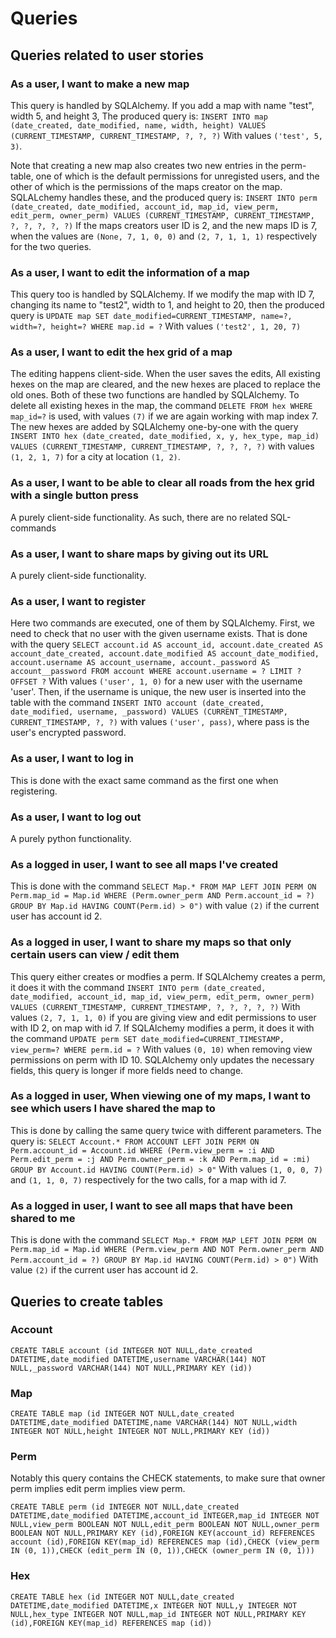 # Queries
## Queries related to user stories
### As a user, I want to make a new map
This query is handled by SQLAlchemy. If you add a map with name "test", width 5, and height 3, The produced query is:
`INSERT INTO map (date_created, date_modified, name, width, height) VALUES (CURRENT_TIMESTAMP, CURRENT_TIMESTAMP, ?, ?, ?)`
With values `('test', 5, 3)`.

Note that creating a new map also creates two new entries in the perm-table, one of which is the default permissions for unregisted users,
and the other of which is the permissions of the maps creator on the map. SQLALchemy handles these, and the produced query is:
`INSERT INTO perm (date_created, date_modified, account_id, map_id, view_perm, edit_perm, owner_perm) VALUES (CURRENT_TIMESTAMP, CURRENT_TIMESTAMP, ?, ?, ?, ?, ?)`
If the maps creators user ID is 2, and the new maps ID is 7, when the values are `(None, 7, 1, 0, 0)` and `(2, 7, 1, 1, 1)` respectively for the two queries.

### As a user, I want to edit the information of a map
This query too is handled by SQLAlchemy. If we modify the map with ID 7, changing its name to "test2", width to 1,
and height to 20, then the produced query is
`UPDATE map SET date_modified=CURRENT_TIMESTAMP, name=?, width=?, height=? WHERE map.id = ?`
With values `('test2', 1, 20, 7)`

### As a user, I want to edit the hex grid of a map
The editing happens client-side. When the user saves the edits, All existing hexes on the map are cleared, and the new hexes are placed to replace the old ones.
Both of these two functions are handled by SQLAlchemy. To delete all existing hexes in the map, the command
`DELETE FROM hex WHERE map_id=?`
is used, with values `(7)` if we are again working with map index 7. The new hexes are added by SQLAlchemy one-by-one with the query
`INSERT INTO hex (date_created, date_modified, x, y, hex_type, map_id) VALUES (CURRENT_TIMESTAMP, CURRENT_TIMESTAMP, ?, ?, ?, ?)`
with values `(1, 2, 1, 7)` for a city at location `(1, 2)`.

### As a user, I want to be able to clear all roads from the hex grid with a single button press
A purely client-side functionality. As such, there are no related SQL-commands

### As a user, I want to share maps by giving out its URL
A purely client-side functionality.

### As a user, I want to register
Here two commands are executed, one of them by SQLAlchemy. First, we need to check that no user with the given username exists. That is done with the query
`SELECT account.id AS account_id, account.date_created AS account_date_created, account.date_modified AS account_date_modified, account.username AS account_username, account._password AS account__password FROM account WHERE account.username = ? LIMIT ? OFFSET ?`
With values `('user', 1, 0)` for a new user with the username 'user'. Then, if the username is unique, the new user is inserted into the table with the command
`INSERT INTO account (date_created, date_modified, username, _password) VALUES (CURRENT_TIMESTAMP, CURRENT_TIMESTAMP, ?, ?)`
with values `('user', pass)`, where pass is the user's encrypted password.

### As a user, I want to log in
This is done with the exact same command as the first one when registering.

### As a user, I want to log out
A purely python functionality.

### As a logged in user, I want to see all maps I've created
This is done with the command
`SELECT Map.* FROM MAP LEFT JOIN PERM ON Perm.map_id = Map.id WHERE (Perm.owner_perm AND Perm.account_id = ?) GROUP BY Map.id HAVING COUNT(Perm.id) > 0")`
with value `(2)` if the current user has account id 2.

### As a logged in user, I want to share my maps so that only certain users can view / edit them
This query either creates or modfies a perm. If SQLAlchemy creates a perm, it does it with the command
`INSERT INTO perm (date_created, date_modified, account_id, map_id, view_perm, edit_perm, owner_perm) VALUES (CURRENT_TIMESTAMP, CURRENT_TIMESTAMP, ?, ?, ?, ?, ?)`
With values `(2, 7, 1, 1, 0)` if you are giving view and edit permissions to user with ID 2, on map with id 7.
If SQLAlchemy modifies a perm, it does it with the command
`UPDATE perm SET date_modified=CURRENT_TIMESTAMP, view_perm=? WHERE perm.id = ?`
With values `(0, 10)` when removing view permissions on perm with ID 10. SQLAlchemy only updates the necessary fields, this query is longer if more fields need to change.

### As a logged in user, When viewing one of my maps, I want to see which users I have shared the map to
This is done by calling the same query twice with different parameters. The query is:
`SELECT Account.* FROM ACCOUNT LEFT JOIN PERM ON Perm.account_id = Account.id WHERE (Perm.view_perm = :i AND Perm.edit_perm = :j AND Perm.owner_perm = :k AND Perm.map_id = :mi) GROUP BY Account.id HAVING COUNT(Perm.id) > 0"`
With values `(1, 0, 0, 7)` and `(1, 1, 0, 7)` respectively for the two calls, for a map with id 7.

### As a logged in user, I want to see all maps that have been shared to me
This is done with the command
`SELECT Map.* FROM MAP LEFT JOIN PERM ON Perm.map_id = Map.id WHERE (Perm.view_perm AND NOT Perm.owner_perm AND Perm.account_id = ?) GROUP BY Map.id HAVING COUNT(Perm.id) > 0")`
With value `(2)` if the current user has account id 2.

## Queries to create tables
### Account
`CREATE TABLE account (id INTEGER NOT NULL,date_created DATETIME,date_modified DATETIME,username VARCHAR(144) NOT NULL,_password VARCHAR(144) NOT NULL,PRIMARY KEY (id))`

### Map
`CREATE TABLE map (id INTEGER NOT NULL,date_created DATETIME,date_modified DATETIME,name VARCHAR(144) NOT NULL,width INTEGER NOT NULL,height INTEGER NOT NULL,PRIMARY KEY (id))`

### Perm
Notably this query contains the CHECK statements, to make sure that owner perm implies edit perm implies view perm.

`CREATE TABLE perm (id INTEGER NOT NULL,date_created DATETIME,date_modified DATETIME,account_id INTEGER,map_id INTEGER NOT NULL,view_perm BOOLEAN NOT NULL,edit_perm BOOLEAN NOT NULL,owner_perm BOOLEAN NOT NULL,PRIMARY KEY (id),FOREIGN KEY(account_id) REFERENCES account (id),FOREIGN KEY(map_id) REFERENCES map (id),CHECK (view_perm IN (0, 1)),CHECK (edit_perm IN (0, 1)),CHECK (owner_perm IN (0, 1)))`

### Hex
`CREATE TABLE hex (id INTEGER NOT NULL,date_created DATETIME,date_modified DATETIME,x INTEGER NOT NULL,y INTEGER NOT NULL,hex_type INTEGER NOT NULL,map_id INTEGER NOT NULL,PRIMARY KEY (id),FOREIGN KEY(map_id) REFERENCES map (id))`
